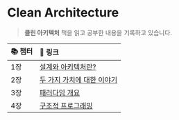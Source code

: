 # Clean Architecture
> **클린 아키텍처** 책을 읽고 공부한 내용을 기록하고 있습니다.

|📚 챕터|🔗 링크|
|:------|:---|
|1장|[설계와 아키텍처란?](https://github.com/intersoom/CleanArchitecture/blob/main/chapters/chapter1.md)|
|2장|[두 가지 가치에 대한 이야기](https://github.com/intersoom/CleanArchitecture/blob/main/chapters/chapter2.md)|
|3장|[패러다임 개요](https://github.com/intersoom/CleanArchitecture/blob/main/chapters/chapter3.md)|
|4장|[구조적 프로그래밍](https://github.com/intersoom/CleanArchitecture/blob/main/chapters/chapter4.md)|

